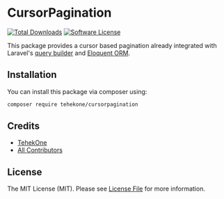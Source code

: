 # CursorPagination
[![Total Downloads](https://img.shields.io/packagist/dt/tehekone/cursor-pagination.svg?style=flat-square)](https://packagist.org/packages/tehekone/cursor-pagination)
[![Software License](https://img.shields.io/badge/license-MIT-brightgreen.svg?style=flat-square)](LICENSE.md)

This package provides a cursor based pagination already integrated with Laravel's [query builder](https://laravel.com/docs/master/queries) and [Eloquent ORM](https://laravel.com/docs/master/eloquent).

## Installation

You can install this package via composer using:

```bash
composer require tehekone/cursorpagination
```

## Credits

- [TehekOne](https://github.com/tehekone)
- [All Contributors](../../contributors)

## License

The MIT License (MIT). Please see [License File](LICENSE) for more information.
